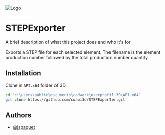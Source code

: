 ![Logo](https://filehost.cadwork.ca/cadwork_logo.png)

# STEPExporter

A brief description of what this project does and who it's for

Exports a STEP file for each selected element. The filename is the element production number followed by the total production number quantity.

## Installation

Clone in `API.x64` folder of 3D.

```bash
cd 'c:\users\public\documents\cadwork\userprofil_30\API.x64'
git clone https://github.com/cwapi3d/STEPExporter.git
```

## Authors

- [@jspaquet](https://www.github.com/jspaquet)
